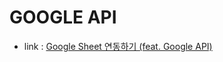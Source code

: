 # GOOGLE API
- link : [Google Sheet 연동하기 (feat. Google API)](https://velog.io/@junsugi/Google-Sheet-%EC%97%B0%EB%8F%99%ED%95%98%EA%B8%B0-feat.-Google-API)